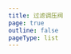 ```yaml
---
title: 过滤调压阀
page: true
outline: false
pageType: list
---
```


<script setup>
import AllProducts from '../../AllProducts.vue'
</script>

<AllProducts category="控制配件,过滤调压阀" />
